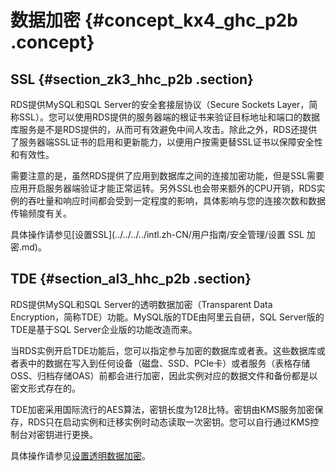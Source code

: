 # 数据加密 {#concept_kx4_ghc_p2b .concept}

## SSL {#section_zk3_hhc_p2b .section}

RDS提供MySQL和SQL Server的安全套接层协议（Secure Sockets Layer，简称SSL）。您可以使用RDS提供的服务器端的根证书来验证目标地址和端口的数据库服务是不是RDS提供的，从而可有效避免中间人攻击。除此之外，RDS还提供了服务器端SSL证书的启用和更新能力，以便用户按需更替SSL证书以保障安全性和有效性。

需要注意的是，虽然RDS提供了应用到数据库之间的连接加密功能，但是SSL需要应用开启服务器端验证才能正常运转。另外SSL也会带来额外的CPU开销，RDS实例的吞吐量和响应时间都会受到一定程度的影响，具体影响与您的连接次数和数据传输频度有关。

具体操作请参见[设置SSL](../../../../intl.zh-CN/用户指南/安全管理/设置 SSL 加密.md)。

## TDE {#section_al3_hhc_p2b .section}

RDS提供MySQL和SQL Server的透明数据加密（Transparent Data Encryption，简称TDE）功能。MySQL版的TDE由阿里云自研，SQL Server版的TDE是基于SQL Server企业版的功能改造而来。

当RDS实例开启TDE功能后，您可以指定参与加密的数据库或者表。这些数据库或者表中的数据在写入到任何设备（磁盘、SSD、PCIe卡）或者服务（表格存储OSS、归档存储OAS）前都会进行加密，因此实例对应的数据文件和备份都是以密文形式存在的。

TDE加密采用国际流行的AES算法，密钥长度为128比特。密钥由KMS服务加密保存，RDS只在启动实例和迁移实例时动态读取一次密钥。您可以自行通过KMS控制台对密钥进行更换。

具体操作请参见[设置透明数据加密](../../../../intl.zh-CN/用户指南/安全管理/设置透明数据加密.md)。

